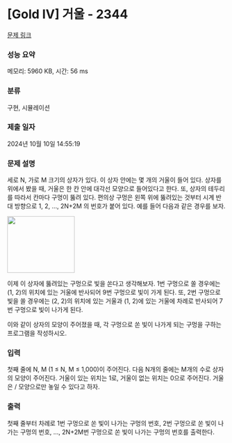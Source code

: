 # [Gold IV] 거울 - 2344 

[문제 링크](https://www.acmicpc.net/problem/2344) 

### 성능 요약

메모리: 5960 KB, 시간: 56 ms

### 분류

구현, 시뮬레이션

### 제출 일자

2024년 10월 10일 14:55:19

### 문제 설명

<p>세로 N, 가로 M 크기의 상자가 있다. 이 상자 안에는 몇 개의 거울이 들어 있다. 상자를 위에서 봤을 때, 거울은 한 칸 안에 대각선 모양으로 들어있다고 한다. 또, 상자의 테두리를 따라서 칸마다 구멍이 뚫려 있다. 편의상 구멍은 왼쪽 위에 뚫려있는 것부터 시계 반대 방향으로 1, 2, …, 2N+2M 의 번호가 붙어 있다. 예를 들어 다음과 같은 경우를 보자.</p>

<p><img alt="" height="130" src="https://www.acmicpc.net/JudgeOnline/upload/201011/pyo.png" width="155"></p>

<p>이제 이 상자에 뚫려있는 구멍으로 빛을 쏜다고 생각해보자. 1번 구멍으로 쏠 경우에는 (1, 2)의 위치에 있는 거울에 반사되어 9번 구멍으로 빛이 가게 된다. 또, 2번 구멍으로 빛을 쏠 경우에는 (2, 2)의 위치에 있는 거울과 (1, 2)에 있는 거울에 차례로 반사되어 7번 구멍으로 빛이 나가게 된다.</p>

<p>이와 같이 상자의 모양이 주어졌을 때, 각 구멍으로 쏜 빛이 나가게 되는 구멍을 구하는 프로그램을 작성하시오.</p>

### 입력 

 <p>첫째 줄에 N, M (1 ≤ N, M ≤ 1,000)이 주어진다. 다음 N개의 줄에는 M개의 수로 상자의 모양이 주어진다. 거울이 있는 위치는 1로, 거울이 없는 위치는 0으로 주어진다. 거울은 / 모양으로만 놓일 수 있다고 하자.</p>

### 출력 

 <p>첫째 줄부터 차례로 1번 구멍으로 쏜 빛이 나가는 구멍의 번호, 2번 구멍으로 쏜 빛이 나가는 구멍의 번호, …, 2N+2M번 구멍으로 쏜 빛이 나가는 구멍의 번호를 출력한다.</p>

